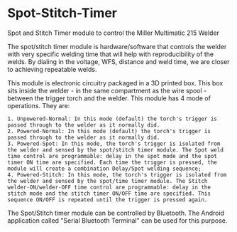 # Spot-Stitch-Timer
Spot and Stitch Timer module to control the Miller Multimatic 215 Welder

The spot/stitch timer module is hardware/software that controls the welder with very specific welding time that will help with reproducibility of the welds. By dialing in the voltage, WFS, distance and weld time, we are closer to achieving repeatable welds.

This module is electronic circuitry packaged in a 3D printed box. This box sits inside the welder - in the same compartment as the wire spool - between the trigger torch and the welder. This module has 4 mode of operations. They are:

	1. Unpowered-Normal: In this mode (default) the torch's trigger is passed through to the welder as it normally did.
	2. Powered-Normal: In this mode (default) the torch's trigger is passed through to the welder as it normally did.
	3. Powered-Spot: In this mode, the torch's trigger is isolated from the welder and sensed by the spot/stitch timer module. The Spot weld time control are programmable: delay in the spot mode and the spot timer ON time are specified. Each time the trigger is pressed, the module will create a combination Delay/Spot welding sequence;
	4. Powered-Stitch: In this mode, the torch's trigger is isolated from the welder and sensed by the spot/time timer module. The Stitch welder-ON/welder-OFF time control are programmable: delay in the stitch mode and the stitch timer ON/OFF time are specified. This sequence ON/OFF is repeated until the trigger is pressed again.

The Spot/Stitch timer module can be controlled by Bluetooth. The Android application called "Serial Bluetooth Terminal" can be used for this purpose.
